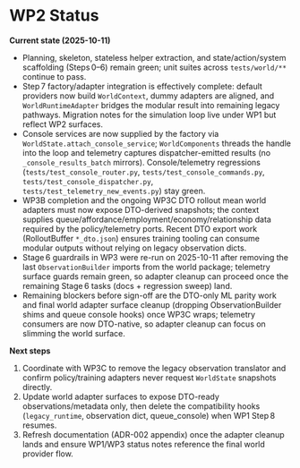 # WP2 Status

**Current state (2025-10-11)**
- Planning, skeleton, stateless helper extraction, and state/action/system scaffolding (Steps 0–6) remain green; unit suites across `tests/world/**` continue to pass.
- Step 7 factory/adapter integration is effectively complete: default providers now build `WorldContext`, dummy adapters are aligned, and `WorldRuntimeAdapter` bridges the modular result into remaining legacy pathways. Migration notes for the simulation loop live under WP1 but reflect WP2 surfaces.
- Console services are now supplied by the factory via `WorldState.attach_console_service`; `WorldComponents` threads the handle into the loop and telemetry captures dispatcher-emitted results (no `_console_results_batch` mirrors). Console/telemetry regressions (`tests/test_console_router.py`, `tests/test_console_commands.py`, `tests/test_console_dispatcher.py`, `tests/test_telemetry_new_events.py`) stay green.
- WP3B completion and the ongoing WP3C DTO rollout mean world adapters must now expose DTO-derived snapshots; the context supplies queue/affordance/employment/economy/relationship data required by the policy/telemetry ports. Recent DTO export work (RolloutBuffer `*_dto.json`) ensures training tooling can consume modular outputs without relying on legacy observation dicts.
- Stage 6 guardrails in WP3 were re-run on 2025-10-11 after removing the last
  `ObservationBuilder` imports from the world package; telemetry surface guards
  remain green, so adapter cleanup can proceed once the remaining Stage 6 tasks
  (docs + regression sweep) land.
- Remaining blockers before sign-off are the DTO-only ML parity work and final world adapter surface cleanup (dropping ObservationBuilder shims and queue console hooks) once WP3C wraps; telemetry consumers are now DTO-native, so adapter cleanup can focus on slimming the world surface.

**Next steps**
1. Coordinate with WP3C to remove the legacy observation translator and confirm policy/training adapters never request `WorldState` snapshots directly.
2. Update world adapter surfaces to expose DTO-ready observations/metadata only, then delete the compatibility hooks (`legacy_runtime`, observation dict, queue_console) when WP1 Step 8 resumes.
3. Refresh documentation (ADR-002 appendix) once the adapter cleanup lands and ensure WP1/WP3 status notes reference the final world provider flow.
